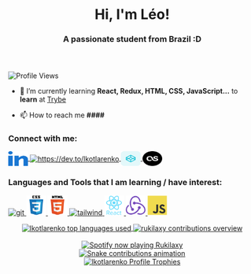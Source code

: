 <!-- 
### Hey 👋 ! I'm Anas Figuigui a Full-Stack Web Student. also as a freelancer, passionate about games developpement.

[![Anurag's GitHub stats](https://github-readme-stats.vercel.app/api?username=rukilaxy)](https://github.com/rukilaxy/github-readme-stats) -->
<!-- Thanks to https://github.com/rahuldkjain/github-profile-readme-generator -->

<header>
  <h1 align="center">Hi, I'm Léo!</h1>
  <h3 align="center">A passionate student from Brazil :D</h3>
</header>

<section align="left">
  <img src="https://komarev.com/ghpvc/?username=rukilaxy&label=Profile%20views&color=218a45&style=flat" alt="Profile Views" />

  - 🌱 I’m currently learning **React, Redux, HTML, CSS, JavaScript...** to **learn** at <a href="https://www.betrybe.com">Trybe</a>

  - 📫 How to reach me **####**
  
  <h3>Connect with me:</h3>
  <div>
    <a href="https://www.linkedin.com/in/anas-figuigui-292730236/">
      <img align="center" src="https://raw.githubusercontent.com/lkotlarenko/lkotlarenko/main/src/images/icons/Social/linked-in-alt.svg" alt="linkedin" height="30" width="40" />
    </a>
    <a href="https://dev.to/lkotlarenko">
      <img align="center" src="https://raw.githubusercontent.com/rahuldkjain/github-profile-readme-generator/master/src/images/icons/Social/devto.svg" alt="https://dev.to/lkotlarenko" height="30" width="40" />
    </a>
    <a href="https://codepen.io/lkotlarenko">
      <img align="center" src="https://raw.githubusercontent.com/lkotlarenko/lkotlarenko/main/src/images/icons/Social/codepen.svg" alt="codepen" height="30" width="40" />
    </a>
    <a href="https://www.last.fm/user/lkotlarenko">
      <img align="center" src="https://raw.githubusercontent.com/lkotlarenko/lkotlarenko/main/src/images/icons/Social/last-fm.svg" alt="last.fm" height="30" width="40" />
    </a>
  </div>

  <h3>Languages and Tools that I am learning / have interest:</h3>
  <div>
<!--     <a href="https://www.linux.org/">
      <img src="https://raw.githubusercontent.com/devicons/devicon/master/icons/linux/linux-original.svg" alt="linux" width="40" height="40"/>
    </a> -->
    <a href="https://git-scm.com/">
      <img src="https://www.vectorlogo.zone/logos/git-scm/git-scm-icon.svg" alt="git" width="40" height="40"/>
    </a>
    <a href="https://www.w3schools.com/css/">
      <img src="https://raw.githubusercontent.com/devicons/devicon/master/icons/css3/css3-original-wordmark.svg" alt="css3" width="40" height="40"/>
    </a>
    <a href="https://www.w3.org/html/">
      <img src="https://raw.githubusercontent.com/devicons/devicon/master/icons/html5/html5-original-wordmark.svg" alt="html5" width="40" height="40"/>
    </a>
    <a href="https://tailwindcss.com/">
      <img src="https://www.vectorlogo.zone/logos/tailwindcss/tailwindcss-icon.svg" alt="tailwind" width="40" height="40"/>
    </a>
    <a href="https://reactjs.org/">
      <img src="https://raw.githubusercontent.com/devicons/devicon/master/icons/react/react-original-wordmark.svg" alt="react" width="40" height="40"/>
    </a>
    <a href="https://redux.js.org">
      <img src="https://raw.githubusercontent.com/devicons/devicon/master/icons/redux/redux-original.svg" alt="redux" width="40" height="40"/>
    </a>
    <a href="https://developer.mozilla.org/en-US/docs/Web/JavaScript">
      <img src="https://raw.githubusercontent.com/devicons/devicon/master/icons/javascript/javascript-original.svg" alt="javascript" width="40" height="40"/>
    </a>
<!--     <a href="https://jestjs.io">
      <img src="https://www.vectorlogo.zone/logos/jestjsio/jestjsio-icon.svg" alt="jest" width="40" height="40"/>
    </a>
    <a href="https://nodejs.org">
      <img src="https://raw.githubusercontent.com/devicons/devicon/master/icons/nodejs/nodejs-original-wordmark.svg" alt="nodejs" width="40" height="40"/>
    </a>
    <a href="https://heroku.com">
      <img src="https://www.vectorlogo.zone/logos/heroku/heroku-icon.svg" alt="heroku" width="40" height="40"/>
    </a>
    <a href="https://docker.com/">
      <img src="https://raw.githubusercontent.com/devicons/devicon/master/icons/docker/docker-original-wordmark.svg" alt="docker" width="40" height="40"/>
    </a> -->
    <a>
  </p>
</section>

<!-- GitHub readme stats https://github.com/anuraghazra/github-readme-stats -->
<div align="center">
  <a href="https://github.com/rukilaxy#user-activity-overview">
    <img align="center" src="https://github-readme-stats.vercel.app/api/top-langs?username=rukilaxy&show_icons=true&theme=dark&title_color=ffffff&text_color=ffffff&bg_color=181413&locale=en&layout=slim&hide_border=true&langs_count=4" height="220" alt="lkotlarenko top languages used" />
    <img align="center" src="https://github-readme-stats.vercel.app/api?username=rukilaxy&show_icons=true&theme=dark&title_color=ffffff&text_color=ffffff&bg_color=181413&locale=en&hide_border=true&include_all_commits=true" alt="rukilaxy contributions overview" height="220" />
  </a>
</div>
<br>

<!-- Spotify Now Playing Card https://github.com/novatorem/novatorem -->
<div align="center">
  <a href="https://open.spotify.com/user/314wg3netrfr6f2d7opltajhhqzm?si=734841af35a9461f">
    <img src="https://spotify-now-playing-lkotlarenko.vercel.app/api/spotify?background_color=181413&border_color=ffffff)" alt="Spotify now playing Rukilaxy"/>
  </a>
</div>

<!-- Snake contributions graph https://github.com/Platane/snk -->
<div align="center">
  <a href="https://github.com/rukilaxy#user-activity-overview">
    <img src="https://github.com/rukilaxy/rukilaxy/blob/output/github-contribution-grid-snake.svg" alt="Snake contributions animation"/>
  </a>
  <br>
</div>
  
<!-- GitHub Profile Trophies https://github.com/ryo-ma/github-profile-trophy -->
<div align="center">
  <a href="https://github.com/ryo-ma/github-profile-trophy">
    <img src="https://github-profile-trophy.vercel.app/?username=rukilaxy&theme=onestar&no-frame=true" alt="lkotlarenko Profile Trophies" />
  </a>
</div>

